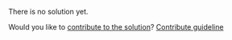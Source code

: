 
There is no solution yet.

Would you like to [contribute to the solution](https://github.com/BFEdev/BFE.dev-solutions/blob/main/quiz/return-await_en.md)? [Contribute guideline](https://github.com/BFEdev/BFE.dev-solutions#how-to-contribute)
